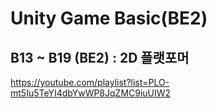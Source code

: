 # Unity Game Basic(BE2)
## B13 ~ B19 (BE2) : 2D 플랫포머
<https://youtube.com/playlist?list=PLO-mt5Iu5TeYI4dbYwWP8JqZMC9iuUIW2>
